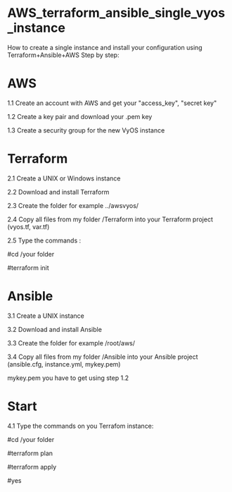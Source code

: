 # AWS_terraform_ansible_single_vyos_instance
How to create a single instance and install your configuration using Terraform+Ansible+AWS 
Step by step:
# AWS
1.1 Create an account with AWS and get your "access_key", "secret key"

1.2 Create a key pair and download your .pem key

1.3 Create a security group for the new VyOS instance
# Terraform
2.1 Create a UNIX or Windows instance

2.2 Download and install Terraform

2.3 Create the folder for example ../awsvyos/

2.4 Copy all files from my folder /Terraform into your Terraform project (vyos.tf, var.tf)

2.5 Type the commands :

   #cd /your folder
   
   #terraform init
# Ansible
3.1 Create a UNIX instance

3.2 Download and install Ansible

3.3 Create the folder for example /root/aws/

3.4 Copy all files from my folder /Ansible into your Ansible project (ansible.cfg, instance.yml, mykey.pem)

mykey.pem you have to get using step 1.2
# Start 
4.1 Type the commands on you Terrafom instance:
   
   #cd /your folder 

   #terraform plan  

   #terraform apply  
   
   #yes
